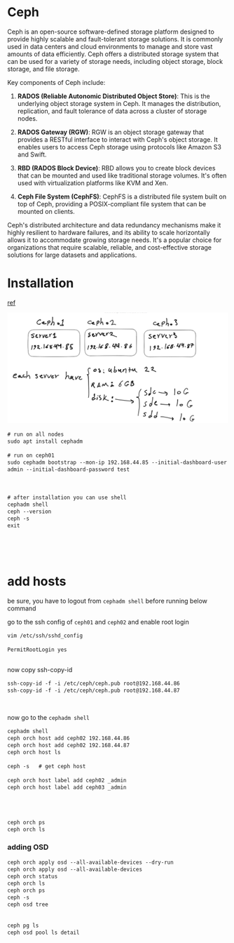 # Ceph
Ceph is an open-source software-defined storage platform designed to provide highly scalable and fault-tolerant storage solutions. It is commonly used in data centers and cloud environments to manage and store vast amounts of data efficiently. Ceph offers a distributed storage system that can be used for a variety of storage needs, including object storage, block storage, and file storage.

Key components of Ceph include:

1. **RADOS (Reliable Autonomic Distributed Object Store)**: This is the underlying object storage system in Ceph. It manages the distribution, replication, and fault tolerance of data across a cluster of storage nodes.

2. **RADOS Gateway (RGW)**: RGW is an object storage gateway that provides a RESTful interface to interact with Ceph's object storage. It enables users to access Ceph storage using protocols like Amazon S3 and Swift.

3. **RBD (RADOS Block Device)**: RBD allows you to create block devices that can be mounted and used like traditional storage volumes. It's often used with virtualization platforms like KVM and Xen.

4. **Ceph File System (CephFS)**: CephFS is a distributed file system built on top of Ceph, providing a POSIX-compliant file system that can be mounted on clients.

Ceph's distributed architecture and data redundancy mechanisms make it highly resilient to hardware failures, and its ability to scale horizontally allows it to accommodate growing storage needs. It's a popular choice for organizations that require scalable, reliable, and cost-effective storage solutions for large datasets and applications.

# Installation
[ref](https://docs.ceph.com/en/latest/cephadm/install/#cephadm-deploying-new-cluster)

![img](img/1.png)

```
# run on all nodes
sudo apt install cephadm

# run on ceph01
sudo cephadm bootstrap --mon-ip 192.168.44.85 --initial-dashboard-user admin --initial-dashboard-password test



# after installation you can use shell
cephadm shell
ceph --version
ceph -s
exit





```


# add hosts
be sure, you have to logout from `cephadm shell` before running below command

go to the ssh config of `ceph01` and `ceph02` and enable root login
```
vim /etc/ssh/sshd_config

PermitRootLogin yes


```

now copy ssh-copy-id 

```
ssh-copy-id -f -i /etc/ceph/ceph.pub root@192.168.44.86
ssh-copy-id -f -i /etc/ceph/ceph.pub root@192.168.44.87



```

now go to the `cephadm shell`

```
cephadm shell
ceph orch host add ceph02 192.168.44.86
ceph orch host add ceph02 192.168.44.87
ceph orch host ls

ceph -s   # get ceph host

ceph orch host label add ceph02 _admin
ceph orch host label add ceph03 _admin




ceph orch ps
ceph orch ls

```




### adding OSD

```
ceph orch apply osd --all-available-devices --dry-run
ceph orch apply osd --all-available-devices
ceph orch status
ceph orch ls
ceph orch ps
ceph -s
ceph osd tree


ceph pg ls
ceph osd pool ls detail


```